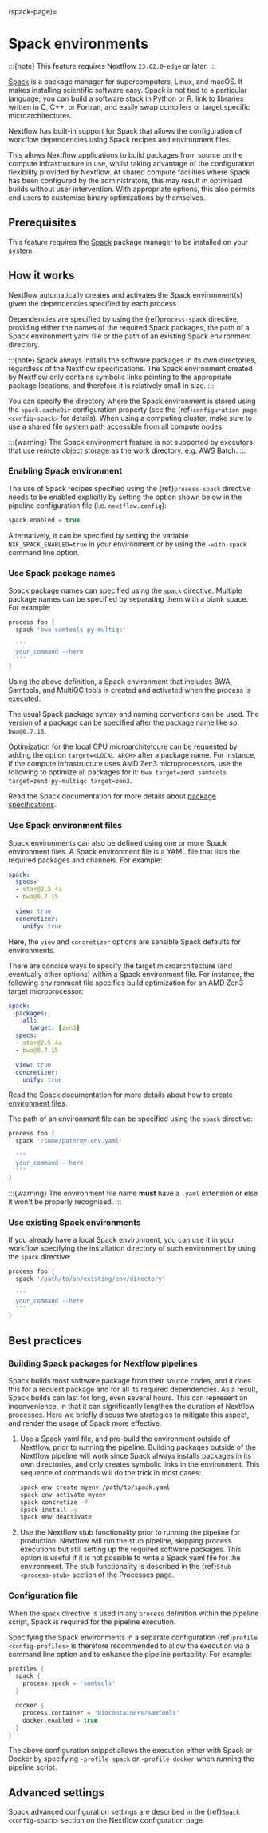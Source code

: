 (spack-page)=

# Spack environments

:::{note}
This feature requires Nextflow  `23.02.0-edge` or later.
:::

[Spack](https://spack.io/) is a package manager for supercomputers, Linux, and macOS. It makes installing scientific software easy. Spack is not tied to a particular language; you can build a software stack in Python or R, link to libraries written in C, C++, or Fortran, and easily swap compilers or target specific microarchitectures.

Nextflow has built-in support for Spack that allows the configuration of workflow dependencies using Spack recipes and environment files.

This allows Nextflow applications to build packages from source on the compute infrastructure in use, whilst taking advantage of the configuration flexibility provided by Nextflow. At shared compute facilities where Spack has been configured by the administrators, this may result in optimised builds without user intervention. With appropriate options, this also permits end users to customise binary optimizations by themselves.

## Prerequisites

This feature requires the [Spack](https://spack.io) package manager to be installed on your system.

## How it works

Nextflow automatically creates and activates the Spack environment(s) given the dependencies specified by each process.

Dependencies are specified by using the {ref}`process-spack` directive, providing either the names of the required Spack packages, the path of a Spack environment yaml file or the path of an existing Spack environment directory.

:::{note}
Spack always installs the software packages in its own directories, regardless of the Nextflow specifications. The Spack environment created by Nextflow only contains symbolic links pointing to the appropriate package locations, and therefore it is relatively small in size.
:::

You can specify the directory where the Spack environment is stored using the `spack.cacheDir` configuration property (see the {ref}`configuration page <config-spack>` for details). When using a computing cluster, make sure to use a shared file system path accessible from all compute nodes.

:::{warning}
The Spack environment feature is not supported by executors that use remote object storage as the work directory, e.g. AWS Batch.
:::

### Enabling Spack environment

The use of Spack recipes specified using the {ref}`process-spack` directive needs to be enabled explicitly by setting the option shown below in the pipeline configuration file (i.e. `nextflow.config`):

```groovy
spack.enabled = true
```

Alternatively, it can be specified by setting the variable `NXF_SPACK_ENABLED=true` in your environment or by using the `-with-spack` command line option.

### Use Spack package names

Spack package names can specified using the `spack` directive. Multiple package names can be specified by separating them with a blank space. For example:

```groovy
process foo {
  spack 'bwa samtools py-multiqc'

  '''
  your_command --here
  '''
}
```

Using the above definition, a Spack environment that includes BWA, Samtools, and MultiQC tools is created and activated when the process is executed.

The usual Spack package syntax and naming conventions can be used. The version of a package can be specified after the package name like so: `bwa@0.7.15`.

Optimization for the local CPU microarchitetcure can be requested by adding the option `target=<LOCAL ARCH>` after a package name. For instance, if the compute infrastructure uses AMD Zen3 microprocessors, use the following to optimize all packages for it: `bwa target=zen3 samtools target=zen3 py-multiqc target=zen3`.

Read the Spack documentation for more details about [package specifications](https://spack.readthedocs.io/en/latest/basic_usage.html#specs-dependencies).

### Use Spack environment files

Spack environments can also be defined using one or more Spack environment files. A Spack environment file is a YAML file that lists the required packages and channels. For example:

```yaml
spack:
  specs:
  - star@2.5.4a
  - bwa@0.7.15

  view: true
  concretizer:
    unify: true
```

Here, the `view` and `concretizer` options are sensible Spack defaults for environments.

There are concise ways to specify the target microarchitecture (and eventually other options) within a Spack environment file. For instance, the following environment file specifies build optimization for an AMD Zen3 target microprocessor:

```yaml
spack:
  packages:
    all:
      target: [zen3]
  specs:
  - star@2.5.4a
  - bwa@0.7.15

  view: true
  concretizer:
    unify: true
```

Read the Spack documentation for more details about how to create [environment files](https://spack.readthedocs.io/en/latest/environments.html).

The path of an environment file can be specified using the `spack` directive:

```groovy
process foo {
  spack '/some/path/my-env.yaml'

  '''
  your_command --here
  '''
}
```

:::{warning}
The environment file name **must** have a `.yaml` extension or else it won't be properly recognised.
:::

### Use existing Spack environments

If you already have a local Spack environment, you can use it in your workflow specifying the installation directory of such environment by using the `spack` directive:

```groovy
process foo {
  spack '/path/to/an/existing/env/directory'

  '''
  your_command --here
  '''
}
```

## Best practices

### Building Spack packages for Nextflow pipelines

Spack builds most software package from their source codes, and it does this for a request package and for all its required dependencies. As a result, Spack builds can last for long, even several hours. This can represent an inconvenience, in that it can significantly lengthen the duration of Nextflow processes. Here we briefly discuss two strategies to mitigate this aspect, and render the usage of Spack more effective.

1. Use a Spack yaml file, and pre-build the environment outside of Nextflow, prior to running the pipeline.
   Building packages outside of the Nextflow pipeline will work since Spack always installs packages in its own directories,
   and only creates symbolic links in the environment. This sequence of commands will do the trick in most cases:

   ```bash
   spack env create myenv /path/to/spack.yaml
   spack env activate myenv
   spack concretize -f
   spack install -y
   spack env deactivate
   ```

2. Use the Nextflow stub functionality prior to running the pipeline for production.
   Nextflow will run the stub pipeline, skipping process executions but still setting up the required software packages.
   This option is useful if it is not possible to write a Spack yaml file for the environment.
   The stub functionality is described in the {ref}`Stub <process-stub>` section of the Processes page.

### Configuration file

When the `spack` directive is used in any `process` definition within the pipeline script, Spack is required for the pipeline execution.

Specifying the Spack environments in a separate configuration {ref}`profile <config-profiles>` is therefore
recommended to allow the execution via a command line option and to enhance the pipeline portability. For example:

```groovy
profiles {
  spack {
    process.spack = 'samtools'
  }

  docker {
    process.container = 'biocontainers/samtools'
    docker.enabled = true
  }
}
```

The above configuration snippet allows the execution either with Spack or Docker by specifying `-profile spack` or
`-profile docker` when running the pipeline script.

## Advanced settings

Spack advanced configuration settings are described in the {ref}`Spack <config-spack>` section on the Nextflow configuration page.
